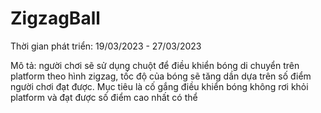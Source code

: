 # ZigzagBall
Thời gian phát triển: 19/03/2023 - 27/03/2023


Mô tả: người chơi sẽ sử dụng chuột để điều khiển bóng di chuyển trên platform theo hình
zigzag, tốc độ của bóng sẽ tăng dần dựa trên số điểm người chơi đạt được. Mục tiêu là cố
gắng điều khiển bóng không rơi khỏi platform và đạt được số điểm cao nhất có thể
